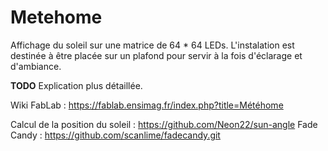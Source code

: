# Metehome

Affichage du soleil sur une matrice de 64 * 64 LEDs.
L'instalation est destinée à être placée sur un plafond pour servir à la fois d'éclarage et d'ambiance.


**TODO** Explication plus détaillée.

Wiki FabLab : https://fablab.ensimag.fr/index.php?title=Météhome


Calcul de la position du soleil : https://github.com/Neon22/sun-angle
Fade Candy : https://github.com/scanlime/fadecandy.git